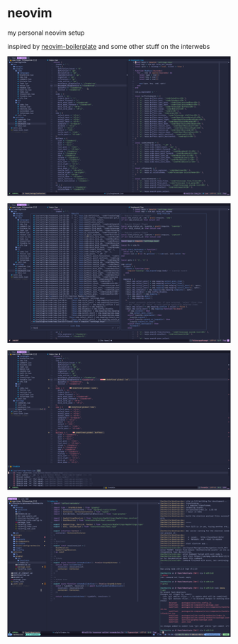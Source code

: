 # neovim
my personal neovim setup

inspired by [neovim-boilerplate](https://github.com/tokiory/neovim-boilerplate) and some other stuff on the interwebs

![Screenshot of a normal window.](https://github.com/vicentelyrio/nvim/blob/main/public/keybinds.png)

![Screenshot of telescope.](https://github.com/vicentelyrio/nvim/blob/main/public/telescope.png)

![Screenshot of trouble.](https://github.com/vicentelyrio/nvim/blob/main/public/trouble.png)

![Screenshot of tmux.](https://github.com/vicentelyrio/nvim/blob/main/public/tmux.png)
